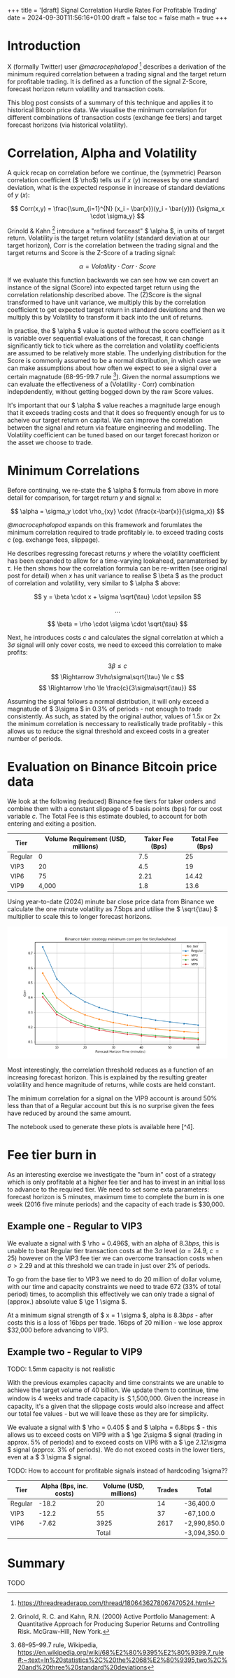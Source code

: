 +++
title = '[draft] Signal Correlation Hurdle Rates For Profitable Trading'
date = 2024-09-30T11:56:16+01:00
draft = false
toc = false
math = true
+++

# Introduction 

X (formally Twitter) user *@macrocephalopod* [^1] describes a derivation of the minimum required correlation between a trading signal and the target return for profitable trading. It is defined as a function of the signal Z-Score, forecast horizon return volatility and transaction costs. 

This blog post consists of a summary of this technique and applies it to historical Bitcoin price data. 
We visualise the minimum correlation for different combinations of transaction costs (exchange fee tiers) and 
target forecast horizons (via historical volatility).

# Correlation, Alpha and Volatility

A quick recap on correlation before we continue, the (symmetric) Pearson correlation coefficient ($ \rho$) tells us if $x$ $(y)$ increases by one standard
deviation, what is the expected response in increase of standard deviations of $y$ $(x)$:

$$ 
Corr(x,y) = \frac{\sum_{i=1}^{N} (x_i - \bar{x})(y_i - \bar{y})}
{\sigma_x \cdot \sigma_y}
$$

Grinold & Kahn [^2] introduce a "refined forceast" $ \alpha $, in units of target return. Volatility is the target return volatility (standard deviation at our target horizon), Corr is the correlation between the trading signal and the target returns and Score is the Z-Score of a trading signal:

$$ \alpha = Volatility \cdot Corr \cdot Score $$

If we evaluate this function backwards we can see how we can covert an instance of the signal (Score) into expected target return using the correlation relationship described above. The (Z)Score is the signal transformed to have unit variance, we multiply this by the correlation coefficient to get expected target return in standard deviations and then we multiply this by Volatility to transform it back into the unit of returns.

In practise, the $ \alpha $ value is quoted without the score coefficient as it is variable over sequential evaluations of the forecast, it can change significantly tick to tick where as the correlation and volatility coefficients are assumed to be relatively more stable. The underlying distribution for the Score is commonly assumed to be a normal distribution, in which case we can make assumptions about how often we expect to see a signal over a certain magnatude (68-95-99.7 rule [^3]). Given the normal assumptions we can evaluate the effectiveness of a (Volatility $\cdot$ Corr) combination indepdendently, without getting bogged down by the raw Score values.

It's important that our $ \alpha $ value reaches a magnitude large enough that it exceeds trading costs and that it does so frequently enough for us to acheive our target return on capital. We can improve the correlation between the signal and return via feature engineering and modelling. The Volatility coefficient can be tuned based on our target forecast horizon or the asset we choose to trade.

# Minimum Correlations

Before continuing, we re-state the $ \alpha $ formula from above in more detail for comparison, for target return $y$ and signal $x$:

$$ 
\alpha = \sigma_y \cdot \rho_{xy} \cdot (\frac{x-\bar{x}}{\sigma_x})
$$

*@macrocephalopod* expands on this framework and forumlates the minimum correlation required to trade profitably ie. to exceed trading costs $c$ (eg. exchange fees, slippage). 

He describes regressing forecast returns $y$ where the volatility coefficient has been expanded to allow for a  time-varying lookahead, paramaterised by $\tau$. He then shows how the correlation formula can be re-written (see original post for detail) when $x$ has unit variance to realise $ \beta $ as the product of correlation and volatility, very similar to $ \alpha $ above:

$$ 
y = \beta \cdot x + \sigma \sqrt{\tau} \cdot \epsilon 
$$

$$ ... $$

$$
\beta = \rho \cdot \sigma \cdot \sqrt{\tau} 
$$

Next, he introduces costs $c$ and calculates the signal correlation at which a $3\sigma$ signal will only cover costs, we need to exceed this correlation to make profits:

$$ 3\beta \le c $$
$$ \Rightarrow 3\rho\sigma\sqrt{\tau} \le c $$
$$ \Rightarrow \rho \le  \frac{c}{3\sigma\sqrt{\tau}} $$

Assuming the signal follows a normal distribution, it will only exceed a magnatude of $ 3\sigma $ in 0.3% of periods - not enough to trade consistently. As such, as stated by the original author, values of 1.5x or 2x the minimum correlation is neccessary to realistically trade profitably - this allows us to reduce the signal threshold and exceed costs in a greater number of periods.

# Evaluation on Binance Bitcoin price data

We look at the following (reduced) Binance fee tiers for taker orders and combine them with a 
constant slippage of 5 basis points (bps) for our cost variable $c$. The Total Fee is this estimate doubled, to account for both entering and exiting a position.


| Tier    | Volume Requirement (USD, millions) | Taker Fee (Bps) | Total Fee (Bps) |
|---------|------------------------------------|-----------------|----------------------|
| Regular | 0                                  | 7.5             | 25                   |
| VIP3    | 20                                 | 4.5             | 19                   |
| VIP6    | 75                                 | 2.21            | 14.42                |
| VIP9    | 4,000                              | 1.8             | 13.6                 |

Using year-to-date (2024) minute bar close price data from Binance we calculate the one minute volatility as 7.5bps and utilise the $ \sqrt{\tau} $ multiplier to scale this to longer forecast horizons.

![targets](/images/ic-tcost-hurdle-rates/figure_1.png)

Most interestingly, the correlation threshold reduces as a function of an increasing forecast horizon. This is explained by the resulting greater volatility and hence magnitude of returns, while costs are held constant.

The minimum correlation for a signal on the VIP9 account is around 50% less than that of a Regular account but this is no surprise given the fees have reduced by around the same amount.

The notebook used to generate these plots is available here [^4].

# Fee tier burn in

As an interesting exercise we investigate the "burn in" cost of a strategy which is only profitable at a higher fee tier and has to invest in an initial loss to advance to the required tier. We need to set some exta parameters: forecast horizon is 5 minutes, maximum time to complete the burn in is one week (2016 five minute periods) and the capacity of each trade is \$30,000.

## Example one - Regular to VIP3

We evaluate a signal with $ \rho = 0.496$, with an alpha of $8.3bps$, this is unable to beat Regular tier transaction costs at the $3\sigma$ level ($\alpha = 24.9$, $c = 25$) however on the VIP3 fee tier we can overcome transaction costs when $\sigma \gt 2.29$ and at this threshold we can trade in just over 2% of periods.

To go from the base tier to VIP3 we need to do 20 million of dollar volume, with our time and capacity constraints we need to trade 672 (33% of total period) times, to acomplish this effectively we can only trade a signal of (approx.) absolute value $ \ge 1 \sigma $. 

At a minimum signal strength of $ x = 1 \sigma $, alpha is $8.3bps$ - after costs this is a loss of 16bps per trade. 
16bps of 20 million -  we lose approx $32,000 before advancing to VIP3.


## Example two - Regular to VIP9

TODO: 1.5mm capacity is not realistic

With the previous examples capacity and time constraints we are unable to achieve the target volume of 40 billion. We update them to continue, time window is 4 weeks and trade capacity is ＄1,500,000. Given the increase in capacity, it's a given that the slippage costs would also increase and affect our total fee values - but we will leave these as they are for simplicity.

We evaluate a signal with $ \rho = 0.405 $ and $ \alpha = 6.8bps $ - this allows us to exceed costs on VIP9 with a $ \ge 2\sigma $ signal (trading in approx. 5% of periods) and to exceed costs on VIP6 with a $ \ge 2.12\sigma $ signal (approx. 3% of periods). We do not exceed costs in the lower tiers, even at a $ 3 \sigma $ signal.

TODO: How to account for profitable signals instead of hardcoding 1sigma??

| Tier    | Alpha (Bps, inc. costs) | Volume (USD, millions) | Trades | Total        |
|---------|-------------------------|------------------------|--------|--------------|
| Regular | -18.2                   | 20                     | 14     | -36,400.0    |
| VIP3    | -12.2                   | 55                     | 37     | -67,100.0    |
| VIP6    | -7.62                   | 3925                   | 2617   | -2,990,850.0 |
|         |                         | Total                  |        | -3,094,350.0 |

# Summary

TODO


[^1]: https://threadreaderapp.com/thread/1806436278067470524.html

[^2]: Grinold, R. C. and Kahn, R.N. (2000) Active Portfolio Management: A Quantitative Approach for Producing Superior Returns and Controlling Risk. McGraw-Hill, New York.

[^3]: 68–95–99.7 rule, Wikipedia, https://en.wikipedia.org/wiki/68%E2%80%9395%E2%80%9399.7_rule#:~:text=In%20statistics%2C%20the%2068%E2%80%9395,two%2C%20and%20three%20standard%20deviations

[^3]: http://todo
